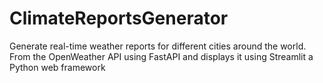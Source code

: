 # ClimateReportsGenerator
Generate real-time weather reports for different cities around the world. From the OpenWeather API using FastAPI and displays it using Streamlit a Python web framework
